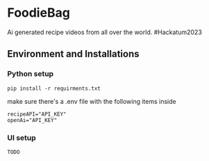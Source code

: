 # FoodieBag
Ai generated recipe videos from all over the world. #Hackatum2023


## Environment and Installations 


### Python setup
```
pip install -r requirments.txt
```

make sure there's a .env file with the following items inside 

```
recipeAPI="API_KEY"
openAi="API_KEY"
```

### UI setup

```
TODO
```
